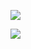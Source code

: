 [![](https://images.microbadger.com/badges/image/mithunkundu1983/docker-android-sdk-build.svg)](https://microbadger.com/images/mithunkundu1983/docker-android-sdk-build "Get your own image badge on microbadger.com")

[![](https://images.microbadger.com/badges/version/mithunkundu1983/docker-android-sdk-build.svg)](https://microbadger.com/images/mithunkundu1983/docker-android-sdk-build "Get your own version badge on microbadger.com")
